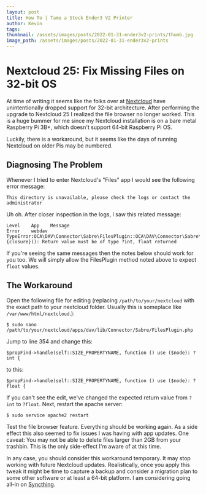 ```yaml
---
layout: post
title: How To | Tame a Stock Ender3 V2 Printer
author: Kevin
tags: 
thumbnail: /assets/images/posts/2022-01-31-ender3v2-prints/thumb.jpg
image_path: /assets/images/posts/2022-01-31-ender3v2-prints
---
```


# Nextcloud 25: Fix Missing Files on 32-bit OS  
  
At time of writing it seems like the folks over at [Nextcloud][nextcloud] have unintentionally dropped support for 32-bit architecture.  After performing the upgrade to Nextcloud 25 I realized the file browser no longer worked.  This is a huge bummer for me since my Nextcloud installation is on a bare metal Raspberry Pi 3B+, which doesn't support 64-bit Raspberry Pi OS.  
  
Luckily, there is a workaround, but it seems like the days of running Nextcloud on older Pis may be numbered.
  
## Diagnosing The Problem  
  
Whenever I tried to enter Nextcloud's "Files" app I would see the following error message:  
  
```
This directory is unavailable, please check the logs or contact the administrator
```

Uh oh.  After closer inspection in the logs, I saw this related message:
  
```
Level    App    Message
Error    webdav TypeError:OCA\DAV\Connector\Sabre\FilesPlugin::OCA\DAV\Connector\Sabre\{closure}(): Return value must be of type ?int, float returned
```
  
If you're seeing the same messages then the notes below should work for you too.  We will simply allow the FilesPlugin method noted above to expect `float` values.  
  
## The Workaround  
  
Open the following file for editing (replacing `/path/to/your/nextcloud` with the exact path to your nextcloud folder.  Usually this is someplace like `/var/www/html/nextcloud`.):  
  
```
$ sudo nano /path/to/your/nextcloud/apps/dav/lib/Connector/Sabre/FilesPlugin.php
```
  
Jump to line 354 and change this:  
  
```
$propFind->handle(self::SIZE_PROPERTYNAME, function () use ($node): ?int {
```
  
to this:  
  
```
$propFind->handle(self::SIZE_PROPERTYNAME, function () use ($node): ?float {
```
  
If you can't see the edit, we've changed the expected return value from `?int` to `?float`.  Next, restart the apache server:  
```
$ sudo service apache2 restart
```
  
Test the file browser feature.  Everything should be working again.  As a side effect this also seemed to fix issues I was having with app updates.  One caveat: You may not be able to delete files larger than 2GB from your trashbin.  This is the only side-effect I'm aware of at this time.  

In any case, you should consider this workaround temporary.  It may stop working with future Nextcloud updates.  Realistically, once you apply this tweak it might be time to capture a backup and consider a migration plan to some other software or at least a 64-bit platform.  I am considering going all-in on [Syncthing][syncthing].

[nextcloud]:https://www.nextcloud.com
[syncthing]:https://www.syncthing.net

